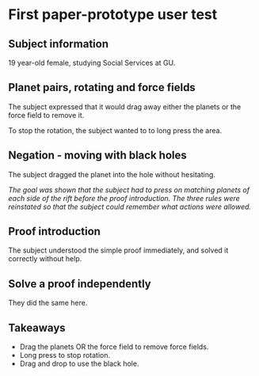 # First paper-prototype user test
## Subject information
19 year-old female, studying Social Services at GU.
## Planet pairs, rotating and force fields
The subject expressed that it would drag away either the planets or the force field to remove it.

To stop the rotation, the subject wanted to to long press the area. 

## Negation - moving with black holes
The subject dragged the planet into the hole without hesitating.

_The goal was shown that the subject had to press on matching planets of each side of the rift before the proof introduction. The three rules were reinstated so that the subject could remember what actions were allowed._
## Proof introduction
The subject understood the simple proof immediately, and solved it correctly without help.

## Solve a proof independently
They did the same here.

## Takeaways
- Drag the planets OR the force field to remove force fields.
- Long press to stop rotation.
- Drag and drop to use the black hole.
